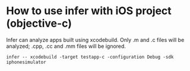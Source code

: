 # How to use infer with iOS project (objective-c)

Infer can analyze apps built using xcodebuild. Only .m and .c files will be analyzed; .cpp, .cc and .mm files will be ignored.

```
infer -- xcodebuild -target testapp-c -configuration Debug -sdk iphonesimulator
```
